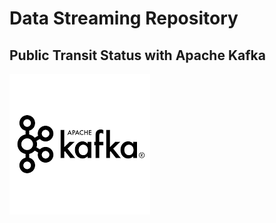 # Data Streaming Repository

## Public Transit Status with Apache Kafka

![Apache Kafka](01-optimizing-public-transportation/images/kafka.png)
